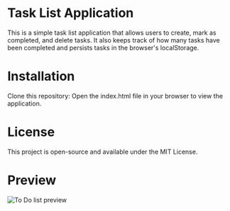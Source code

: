 # Task List Application

This is a simple task list application that allows users to create, mark as completed, and delete tasks. It also keeps track of how many tasks have been completed and persists tasks in the browser's localStorage.

# Installation
Clone this repository:
Open the index.html file in your browser to view the application.

# License
This project is open-source and available under the MIT License.

# Preview
![To Do list preview](./list_preview.jpg)

